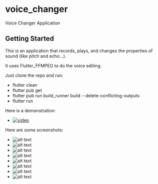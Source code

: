 # voice_changer

Voice Changer Application

## Getting Started

This is an application that records, plays, and changes the properties of sound (like pitch and echo...).

It uses Flutter_FFMPEG to do the voice editing.

Just clone the repo and run:

- flutter clean
- flutter pub get
- flutter pub run build_runner build --delete-conflicting-outputs
- flutter run

Here is a demonstration:

- [![video]()](https://user-images.githubusercontent.com/49842031/140171113-976a0eca-0afe-4b72-9fa6-a3aeeb849471.mp4?raw=true)



Here are some screenshots:

- ![alt text](https://github.com/Haidar0096/Voice-Changer/blob/master/screenshots/Screenshot%20from%202021-11-03%2018-31-43.png?raw=true)
- ![alt text](https://github.com/Haidar0096/Voice-Changer/blob/master/screenshots/Screenshot%20from%202021-11-03%2018-31-53.png?raw=true)
- ![alt text](https://github.com/Haidar0096/Voice-Changer/blob/master/screenshots/Screenshot%20from%202021-11-03%2018-32-12.png?raw=true)
- ![alt text](https://github.com/Haidar0096/Voice-Changer/blob/master/screenshots/Screenshot%20from%202021-11-03%2018-32-32.png?raw=true)
- ![alt text](https://github.com/Haidar0096/Voice-Changer/blob/master/screenshots/Screenshot%20from%202021-11-03%2018-33-11.png?raw=true)
- ![alt text](https://github.com/Haidar0096/Voice-Changer/blob/master/screenshots/Screenshot%20from%202021-11-03%2018-33-34.png?raw=true)
- ![alt text](https://github.com/Haidar0096/Voice-Changer/blob/master/screenshots/Screenshot%20from%202021-11-03%2018-33-57.png?raw=true)
- ![alt text](https://github.com/Haidar0096/Voice-Changer/blob/master/screenshots/Screenshot%20from%202021-11-03%2018-34-02.png?raw=true)
